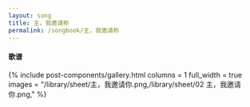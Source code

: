 ```yaml
---
layout: song
title: 主，我邀请祢
permalink: /songbook/主，我邀请祢
---
```


#### 歌谱

{% include post-components/gallery.html
    columns = 1
    full_width = true
    images = "/library/sheet/主，我邀请你.png,/library/sheet/02 主，我邀请你.png,"
%}
